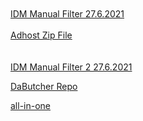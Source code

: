 <!DOCTYPE html>
<br>
<br>
<a href="idm_1">IDM Manual Filter 27.6.2021</a>
<br>
<br>
<a href="https://codeload.github.com/saeedygujjar/adhost.github.io/zip/refs/tags/1.0">Adhost Zip File</a>
<br>
<br>
<br>
<a href="Host_custom_1.txt">IDM Manual Filter 2  27.6.2021</a>
<br>

<a href="https://github.com/dabutch3r/repository.dab/blob/master/zips/repository.dab/repository.dab-1.2.zip">DaButcher Repo</a>


<a href="https://github.com/saeedygujjar/repository.dab/tree/master/zips
">all-in-one</a>
